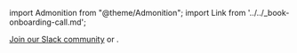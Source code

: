 import Admonition from "@theme/Admonition";
import Link from '../../_book-onboarding-call.md';

<Admonition title="Need help deploying these sources or figuring out how to run them in your data stack?">
<a href="https://dlthub.com/community">Join our Slack community</a> or <Link/>.
</Admonition>

